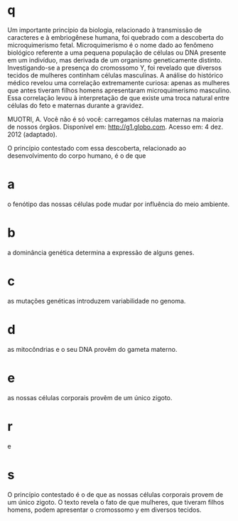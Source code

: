 # q
Um importante princípio da biologia, relacionado à transmissão de caracteres e à embriogênese humana, foi quebrado com a descoberta do microquimerismo fetal. Microquimerismo é o nome dado ao fenômeno biológico referente a uma pequena população de células ou DNA presente em um indivíduo, mas derivada de um organismo geneticamente distinto. Investigando-se a presença do cromossomo Y, foi revelado que diversos tecidos de mulheres continham células masculinas. A análise do histórico médico revelou uma correlação extremamente curiosa: apenas as mulheres que antes tiveram filhos homens apresentaram microquimerismo masculino. Essa correlação levou à interpretação de que existe uma troca natural entre células do feto e maternas durante a gravidez.

MUOTRI, A. Você não é só você: carregamos células maternas na maioria de nossos órgãos. Disponível em: http://g1.globo.com. Acesso em: 4 dez. 2012 (adaptado).

O princípio contestado com essa descoberta, relacionado ao desenvolvimento do corpo humano, é o de que

# a
o fenótipo das nossas células pode mudar por influência do meio ambiente.

# b
a dominância genética determina a expressão de alguns genes.

# c
as mutações genéticas introduzem variabilidade no genoma.

# d
as mitocôndrias e o seu DNA provêm do gameta materno.

# e
as nossas células corporais provêm de um único zigoto.

# r
e

# s
O princípio contestado é o de que as nossas células corporais provem de um único zigoto. O texto revela o fato de que mulheres, que tiveram filhos homens, podem apresentar o cromossomo y em diversos tecidos.
